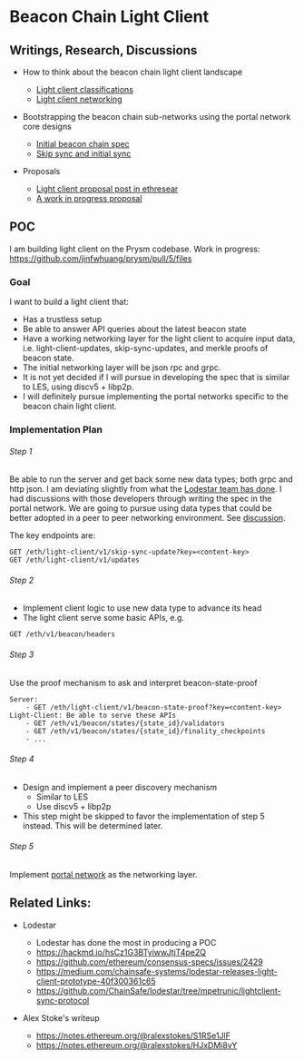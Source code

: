 # Beacon Chain Light Client

## Writings, Research, Discussions
- How to think about the beacon chain light client landscape
  - [Light client classifications](https://ethresear.ch/t/beacon-chain-light-client-classification/11061)
  - [Light client networking](https://ethresear.ch/t/beacon-chain-light-client-networking/11063)

- Bootstrapping the beacon chain sub-networks using the portal network core designs
  - [Initial beacon chain spec](https://github.com/ethereum/portal-network-specs/pull/99)
  - [Skip sync and initial sync](https://github.com/ethereum/portal-network-specs/pull/102)

- Proposals
  - [Light client proposal post in ethresear](https://ethresear.ch/t/a-beacon-chain-light-client-proposal/11064)
  - [A work in progress proposal](https://www.notion.so/prysmaticlabs/Prysm-Light-Client-v1-9720501820da412d8cb12ffe54eba235)


## POC
I am building light client on the Prysm codebase. 
Work in progress: https://github.com/jinfwhuang/prysm/pull/5/files

### Goal
I want to build a light client that:
- Has a trustless setup
- Be able to answer API queries about the latest beacon state
- Have a working networking layer for the light client to acquire input data, i.e. light-client-updates, skip-sync-updates, and merkle proofs of beacon state. 
- The initial networking layer will be json rpc and grpc. 
- It is not yet decided if I will pursue in developing the spec that is similar to LES, using discv5 + libp2p.
- I will definitely pursue implementing the portal networks specific to the beacon chain light client.

### Implementation Plan
###### Step 1
Be able to run the server and get back some new data types; both grpc and http json. I am deviating slightly from what the [Lodestar team has done](https://github.com/ChainSafe/lodestar/tree/mpetrunic/lightclient-sync-protocol). I had discussions with those developers through writing the spec in the portal network. We are going to pursue using data types that could be better adopted in a peer to peer networking environment. See [discussion](https://github.com/ethereum/portal-network-specs/pull/102).

The key endpoints are:
```
GET /eth/light-client/v1/skip-sync-update?key=<content-key>
GET /eth/light-client/v1/updates
```

###### Step 2
- Implement client logic to use new data type to advance its head
- The light client serve some basic APIs, e.g.
```
GET /eth/v1/beacon/headers
```

###### Step 3
Use the proof mechanism to ask and interpret beacon-state-proof
```
Server: 
    - GET /eth/light-client/v1/beacon-state-proof?key=<content-key>
Light-Client: Be able to serve these APIs
    - GET /eth/v1/beacon/states/{state_id}/validators
    - GET /eth/v1/beacon/states/{state_id}/finality_checkpoints
    - ...
```

###### Step 4
- Design and implement a peer discovery mechanism
  - Similar to LES
  - Use discv5 + libp2p
- This step might be skipped to favor the implementation of step 5 instead. This will be determined later.

###### Step 5
Implement [portal network](https://github.com/ethereum/portal-network-specs/tree/master/beacon-chain) as the networking layer.


## Related Links:
- Lodestar
  - Lodestar has done the most in producing a POC
  - https://hackmd.io/hsCz1G3BTyiwwJtjT4pe2Q
  - https://github.com/ethereum/consensus-specs/issues/2429
  - https://medium.com/chainsafe-systems/lodestar-releases-light-client-prototype-40f300361c65
  - https://github.com/ChainSafe/lodestar/tree/mpetrunic/lightclient-sync-protocol

- Alex Stoke's writeup
  - https://notes.ethereum.org/@ralexstokes/S1RSe1JlF
  - https://notes.ethereum.org/@ralexstokes/HJxDMi8vY
